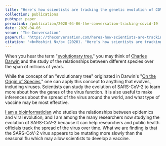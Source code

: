 ```yaml
---
title: "Here’s how scientists are tracking the genetic evolution of COVID-19"
collection: publications
pubtype: paper
permalink: /publication/2020-04-06-the-conversation-tracking-covid-19
date: 2020-04-06
venue: 'The Conversation'
paperurl: 'https://theconversation.com/heres-how-scientists-are-tracking-the-genetic-evolution-of-covid-19-134201'
citation: '<b>Moshiri N</b> (2020). "Here’s how scientists are tracking the genetic evolution of COVID-19." <i>The Conversation</i>. <a href="https://theconversation.com/heres-how-scientists-are-tracking-the-genetic-evolution-of-covid-19-134201" target="_blank">https://theconversation.com/heres-how-scientists-are-tracking-the-genetic-evolution-of-covid-19-134201</a>'
---
```

When you hear the term "[evolutionary tree](https://en.wikipedia.org/wiki/Phylogenetic_tree)," you may think of [Charles Darwin](https://en.wikipedia.org/wiki/Charles_Darwin) and the study of the relationships between different species over the span of millions of years.

While the concept of an "evolutionary tree" originated in Darwin's "[On the Origin of Species](https://www.gutenberg.org/files/1228/1228-h/1228-h.htm)," one can apply this concept to anything that evolves, including viruses. Scientists can study the evolution of SARS-CoV-2 to learn more about how the genes of the virus function. It is also useful to make inferences about the spread of the virus around the world, and what type of vaccine may be most effective.

[I am a bioinformatician](https://cse.ucsd.edu/people/faculty-profiles/niema-moshiri) who studies the relationships between epidemics and viral evolution, and I am among the many researchers now studying the evolution of SARS-CoV-2 because it can help researchers and public health officials track the spread of the virus over time. What we are finding is that the SARS-CoV-2 virus appears to be mutating more slowly than the seasonal flu which may allow scientists to develop a vaccine.

